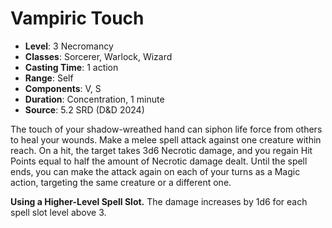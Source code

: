 # Vampiric Touch

- **Level**: 3 Necromancy
- **Classes**: Sorcerer, Warlock, Wizard
- **Casting Time**: 1 action
- **Range**: Self
- **Components**: V, S
- **Duration**: Concentration, 1 minute
- **Source**: 5.2 SRD (D&D 2024)

The touch of your shadow-wreathed hand can siphon life force from others to heal your wounds. Make a melee spell attack against one creature within reach. On a hit, the target takes 3d6 Necrotic damage, and you regain Hit Points equal to half the amount of Necrotic damage dealt. Until the spell ends, you can make the attack again on each of your turns as a Magic action, targeting the same creature or a different one.

**Using a Higher-Level Spell Slot.** The damage increases by 1d6 for each spell slot level above 3.
